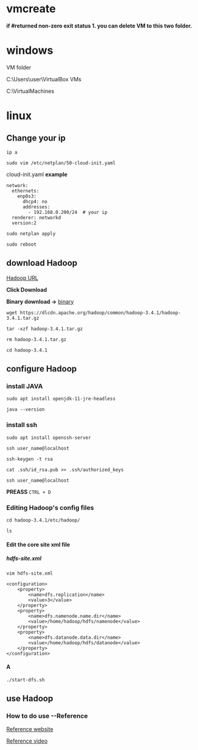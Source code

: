 ﻿# vmcreate

**if #returned non-zero exit status 1. you can delete VM to this two folder.**

# windows
VM folder

C:\Users\user\VirtualBox VMs

C:\VirtualMachines

# linux
## Change your ip 

`ip a`

`sudo vim /etc/netplan/50-cloud-init.yaml`

cloud-init.yaml **example**
```
network:
  ethernets:
    enp0s3:
      dhcp4: no
      addresses:
        - 192.168.0.200/24  # your ip
  renderer: networkd
  version:2
```

`sudo netplan apply`

`sudo reboot`

## download Hadoop
[Hadoop URL](https://hadoop.apache.org/)

**Click Download**

**Binary download ->** [binary](https://www.apache.org/dyn/closer.cgi/hadoop/common/hadoop-3.4.1/hadoop-3.4.1.tar.gz)

`wget https://dlcdn.apache.org/hadoop/common/hadoop-3.4.1/hadoop-3.4.1.tar.gz`

`tar -xzf hadoop-3.4.1.tar.gz`

`rm hadoop-3.4.1.tar.gz`

`cd hadoop-3.4.1`  

## configure Hadoop

### install JAVA
`sudo apt install openjdk-11-jre-headless`

`java --version`

### install ssh
`sudo apt install openssh-server`

`ssh user_name@localhost`

`ssh-keygen -t rsa`

`cat .ssh/id_rsa.pub >> .ssh/authorized_keys`

`ssh user_name@localhost`

**PREASS** `CTRL + D`

### Editing Hadoop's config files

`cd hadoop-3.4.1/etc/hadoop/`

`ls`

#### Edit the core site xml file

##### hdfs-site.xml

`vim hdfs-site.xml`

```
<configuration>
    <property>
        <name>dfs.replication</name>
        <value>3</value>  
    </property>
    <property>
        <name>dfs.namenode.name.dir</name>
        <value>/home/hadoop/hdfs/namenode</value>
    </property>
    <property>
        <name>dfs.datanode.data.dir</name>
        <value>/home/hadoop/hdfs/datanode</value>
    </property>
</configuration>
```


#### A
`./start-dfs.sh`
## use Hadoop

### How to do use --Reference

[Reference website](https://sparkbyexamples.com/hadoop/apache-hadoop-installation/)

[Reference video](https://www.youtube.com/watch?v=hRtInGQhBxs&list=PLJlKGwy-7Ac6ASmzZPjonzYsV4vPELf0x)
